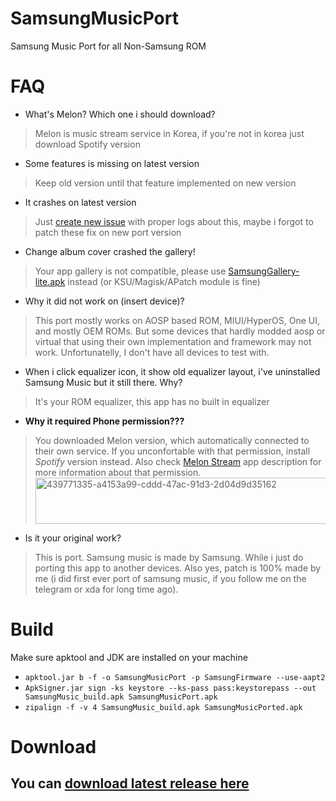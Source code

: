 # SamsungMusicPort
Samsung Music Port for all Non-Samsung ROM

# FAQ
- What's Melon? Which one i should download?
> Melon is music stream service in Korea, if you're not in korea just download Spotify version

- Some features is missing on latest version
> Keep old version until that feature implemented on new version

- It crashes on latest version
> Just [create new issue](https://github.com/AyraHikari/SamsungMusicPort/issues/new) with proper logs about this, maybe i forgot to patch these fix on new port version

- Change album cover crashed the gallery!
> Your app gallery is not compatible, please use [SamsungGallery-lite.apk](https://www.pling.com/p/2093621) instead (or KSU/Magisk/APatch module is fine)

- Why it did not work on (insert device)?
> This port mostly works on AOSP based ROM, MIUI/HyperOS, One UI, and mostly OEM ROMs. But some devices that hardly modded aosp or virtual that using their own implementation and framework may not work. Unfortunatelly, I don't have all devices to test with.

- When i click equalizer icon, it show old equalizer layout, i've uninstalled Samsung Music but it still there. Why?
> It's your ROM equalizer, this app has no built in equalizer

- **Why it required Phone permission???**
> You downloaded Melon version, which automatically connected to their own service. If you unconfortable with that permission, install *Spotify* version instead. Also check [Melon Stream](https://play.google.com/store/apps/details?id=com.iloen.melon) app description for more information about that permission.
> <img width="849" height="74" alt="439771335-a4153a99-cddd-47ac-91d3-2d04d9d35162" src="https://github.com/user-attachments/assets/ca985b7f-32cc-4088-8ff4-838cf1506c3f" />

- Is it your original work?
> This is port. Samsung music is made by Samsung. While i just do porting this app to another devices. Also yes, patch is 100% made by me (i did first ever port of samsung music, if you follow me on the telegram or xda for long time ago).

# Build
Make sure apktool and JDK are installed on your machine
- `apktool.jar b -f -o SamsungMusicPort -p SamsungFirmware --use-aapt2`
- `ApkSigner.jar sign -ks keystore --ks-pass pass:keystorepass --out SamsungMusic_build.apk SamsungMusicPort.apk`
- `zipalign -f -v 4 SamsungMusic_build.apk SamsungMusicPorted.apk`

# Download
## You can [download latest release here](https://www.pling.com/p/1537956/)
